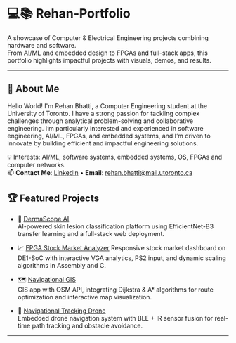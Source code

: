 # 💻📚 Rehan-Portfolio  

A showcase of Computer & Electrical Engineering projects combining hardware and software.  
From AI/ML and embedded design to FPGAs and full-stack apps, this portfolio highlights impactful projects with visuals, demos, and results.  

---

## 👋 About Me  
Hello World! I'm Rehan Bhatti, a Computer Engineering student at the University of Toronto. I have a strong passion for tackling complex challenges through analytical problem-solving and collaborative engineering. I’m particularly interested and experienced in software engineering, AI/ML, FPGAs, and embedded systems, and I’m driven to innovate by building efficient and impactful engineering solutions.

💡 Interests: AI/ML, software systems, embedded systems, OS, FPGAs and computer networks.  
📫 **Contact Me**: [LinkedIn](https://linkedin.com/in/rehan-bhatti-eng) • **Email**: rehan.bhatti@mail.utoronto.ca

## 🏆 Featured Projects  

- 🔬 [DermaScope AI](https://github.com/rehan-b5/DermaScope-AI)  
  AI-powered skin lesion classification platform using EfficientNet-B3 transfer learning and a full-stack web deployment.  

- 📈 [FPGA Stock Market Analyzer](https://github.com/rehan-b5/FPGA-Stock-Market-Analyzer) 
  Responsive stock market dashboard on DE1-SoC with interactive VGA analytics, PS2 input, and dynamic scaling algorithms in Assembly and C.  

- 🗺️ [Navigational GIS](https://github.com/rehan-b5/Navigational-GIS)  
  GIS app with OSM API, integrating Dijkstra & A* algorithms for route optimization and interactive map visualization.  

- 🚁 [Navigational Tracking Drone](https://github.com/rehan-b5/Route-Tracking-Drone)  
  Embedded drone navigation system with BLE + IR sensor fusion for real-time path tracking and obstacle avoidance.  

---  

